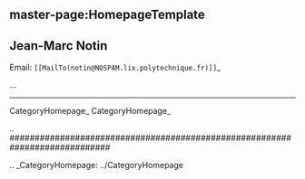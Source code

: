 ## master-page:HomepageTemplate

Jean-Marc Notin
---------------

Email: `[[MailTo(notin@NOSPAM.lix.polytechnique.fr)]]`_

...

-------------------------

 CategoryHomepage_ CategoryHomepage_

.. ############################################################################

.. _CategoryHomepage: ../CategoryHomepage

